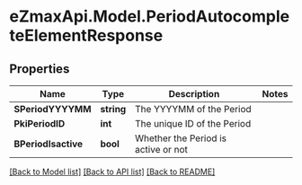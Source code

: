 
# eZmaxApi.Model.PeriodAutocompleteElementResponse

## Properties

Name | Type | Description | Notes
------------ | ------------- | ------------- | -------------
**SPeriodYYYYMM** | **string** | The YYYYMM of the Period | 
**PkiPeriodID** | **int** | The unique ID of the Period | 
**BPeriodIsactive** | **bool** | Whether the Period is active or not | 

[[Back to Model list]](../README.md#documentation-for-models)
[[Back to API list]](../README.md#documentation-for-api-endpoints)
[[Back to README]](../README.md)

